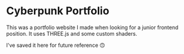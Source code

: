 # Cyberpunk Portfolio

This was a portfolio website I made when looking for a junior frontend position. It uses THREE.js and some custom shaders.

I've saved it here for future reference 🙃